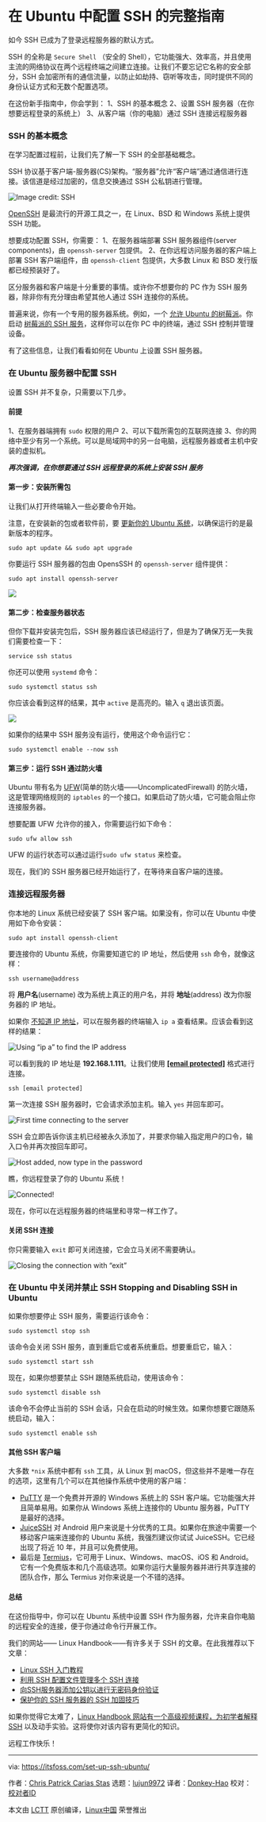 [#]: subject: (Complete Guide to Configuring SSH in Ubuntu)
[#]: via: (https://itsfoss.com/set-up-ssh-ubuntu/)
[#]: author: (Chris Patrick Carias Stas https://itsfoss.com/author/chris/)
[#]: collector: (lujun9972)
[#]: translator: (Donkey-Hao)
[#]: reviewer: ( )
[#]: publisher: ( )
[#]: url: ( )

在 Ubuntu 中配置 SSH 的完整指南
======

如今 SSH 已成为了登录远程服务器的默认方式。

SSH 的全称是 `Secure Shell` （安全的 Shell），它功能强大、效率高，并且使用主流的网络协议在两个远程终端之间建立连接。让我们不要忘记它名称的安全部分，SSH 会加密所有的通信流量，以防止如劫持、窃听等攻击，同时提供不同的身份认证方式和无数个配置选项。

在这份新手指南中，你会学到：
  1、SSH 的基本概念
  2、设置 SSH 服务器（在你想要远程登录的系统上）
  3、从客户端（你的电脑）通过 SSH 连接远程服务器


### SSH 的基本概念

在学习配置过程前，让我们先了解一下 SSH 的全部基础概念。

SSH 协议基于客户端-服务器(CS)架构。“服务器”允许“客户端”通过通信进行连接。该信道是经过加密的，信息交换通过 SSH 公私钥进行管理。

![Image credit: SSH][1]

[OpenSSH][2] 是最流行的开源工具之一，在 Linux、BSD 和 Windows 系统上提供 SSH 功能。

想要成功配置 SSH，你需要：
  1、在服务器端部署 SSH 服务器组件(server components)，由 `openssh-server` 包提供。
  2、在你远程访问服务器的客户端上部署 SSH 客户端组件，由 `openssh-client` 包提供，大多数 Linux 和 BSD 发行版都已经预装好了。

区分服务器和客户端是十分重要的事情。或许你不想要你的 PC 作为 SSH 服务器，除非你有充分理由希望其他人通过 SSH 连接你的系统。

普遍来说，你有一个专用的服务器系统。例如，一个 [允许 Ubuntu 的树莓派][3]。你启动 [树莓派的 SSH 服务][4]，这样你可以在你 PC 中的终端，通过 SSH 控制并管理设备。

有了这些信息，让我们看看如何在 Ubuntu 上设置 SSH 服务器。

### 在 Ubuntu 服务器中配置 SSH

设置 SSH 并不复杂，只需要以下几步。

#### 前提
  1、在服务器端拥有 `sudo` 权限的用户
  2、可以下载所需包的互联网连接
  3、你的网络中至少有另一个系统。可以是局域网中的另一台电脑，远程服务器或者主机中安装的虚拟机。

_**再次强调，在你想要通过 SSH 远程登录的系统上安装 SSH 服务**_

#### 第一步：安装所需包

让我们从打开终端输入一些必要命令开始。

注意，在安装新的包或者软件前，要 [更新你的 Ubuntu 系统][5]，以确保运行的是最新版本的程序。

```
sudo apt update && sudo apt upgrade
```

你要运行 SSH 服务器的包由 OpensSSH 的 `openssh-server` 组件提供：

```
sudo apt install openssh-server
```

![][6]

#### 第二步：检查服务器状态

但你下载并安装完包后，SSH 服务器应该已经运行了，但是为了确保万无一失我们需要检查一下：

```
service ssh status
```

你还可以使用 `systemd` 命令：

```
sudo systemctl status ssh
```

你应该会看到这样的结果，其中 `active` 是高亮的。输入 `q` 退出该页面。

![][7]

如果你的结果中 SSH 服务没有运行，使用这个命令运行它：

```
sudo systemctl enable --now ssh
```

#### 第三步：运行 SSH 通过防火墙

Ubuntu 带有名为 [UFW][8](简单的防火墙——UncomplicatedFirewall) 的防火墙，这是管理网络规则的 `iptables` 的一个接口。如果启动了防火墙，它可能会阻止你连接服务器。

想要配置 UFW 允许你的接入，你需要运行如下命令：

```
sudo ufw allow ssh
```

UFW 的运行状态可以通过运行`sudo ufw status` 来检查。

现在，我们的 SSH 服务器已经开始运行了，在等待来自客户端的连接。

### 连接远程服务器

你本地的 Linux 系统已经安装了 SSH 客户端。如果没有，你可以在 Ubuntu 中使用如下命令安装：

```
sudo apt install openssh-client
```

要连接你的 Ubuntu 系统，你需要知道它的 IP 地址，然后使用 `ssh` 命令，就像这样：

```
ssh username@address
```

将 **用户名**(username) 改为系统上真正的用户名，并将 **地址**(address) 改为你服务器的 IP 地址。

如果你 [不知道 IP 地址][9]，可以在服务器的终端输入 `ip a` 查看结果。应该会看到这样的结果：

![Using “ip a” to find the IP address][10]

可以看到我的 IP 地址是 **192.168.1.111**。让我们使用 **[[email protected]][11]** 格式进行连接。

```
ssh [email protected]
```

第一次连接 SSH 服务器时，它会请求添加主机。输入 `yes` 并回车即可。

![First time connecting to the server][12]

SSH 会立即告诉你该主机已经被永久添加了，并要求你输入指定用户的口令，输入口令并再次按回车即可。

![Host added, now type in the password][13]

瞧，你远程登录了你的 Ubuntu 系统！

![Connected!][14]

现在，你可以在远程服务器的终端里和寻常一样工作了。

#### 关闭 SSH 连接

你只需要输入 `exit` 即可关闭连接，它会立马关闭不需要确认。

![Closing the connection with “exit”][15]

### 在 Ubuntu 中关闭并禁止 SSH Stopping and Disabling SSH in Ubuntu

如果你想要停止 SSH 服务，需要运行该命令：

```
sudo systemctl stop ssh
```

该命令会关闭 SSH 服务，直到重启它或者系统重启。想要重启它，输入：

```
sudo systemctl start ssh
```

现在，如果你想要禁止 SSH 跟随系统启动，使用该命令：

```
sudo systemctl disable ssh
```

该命令不会停止当前的 SSH 会话，只会在启动的时候生效。如果你想要它跟随系统启动，输入：

```
sudo systemctl enable ssh
```

#### 其他 SSH 客户端

大多数 `*nix` 系统中都有 `ssh` 工具，从 Linux 到 macOS，但这些并不是唯一存在的选项，这里有几个可以在其他操作系统中使用的客户端：

  * [PuTTY][16] 是一个免费并开源的 Windows 系统上的 SSH 客户端。它功能强大并且简单易用。如果你从 Windows 系统上连接你的 Ubuntu 服务器，PuTTY 是最好的选择。
  * [JuiceSSH][17] 对 Android 用户来说是十分优秀的工具。如果你在旅途中需要一个移动客户端来连接你的 Ubuntu 系统，我强烈建议你试试 JuiceSSH。它已经出现了将近 10 年，并且可以免费使用。
  * 最后是 [Termius][18]，它可用于 Linux、Windows、macOS、iOS 和 Android。它有一个免费版本和几个高级选项。如果你运行大量服务器并进行共享连接的团队合作，那么 Termius 对你来说是一个不错的选择。

#### 总结

在这份指导中，你可以在 Ubuntu 系统中设置 SSH 作为服务器，允许来自你电脑的远程安全的连接，便于你通过命令行开展工作。

我们的网站—— Linux Handbook——有许多关于 SSH 的文章。在此我推荐以下文章：

  * [Linux SSH 入门教程][19]
  * [利用 SSH 配置文件管理多个 SSH 连接][20]
  * [向SSH服务器添加公钥以进行无密码身份验证][21]
  * [保护你的 SSH 服务器的 SSH 加固技巧][22]

如果你觉得它太难了，[Linux Handbook 网站有一个高级视频课程，为初学者解释 SSH][23] 以及动手实验。这将使你对该内容有更简化的知识。

远程工作快乐！

--------------------------------------------------------------------------------

via: https://itsfoss.com/set-up-ssh-ubuntu/

作者：[Chris Patrick Carias Stas][a]
选题：[lujun9972][b]
译者：[Donkey-Hao](https://github.com/Donkey-Hao)
校对：[校对者ID](https://github.com/校对者ID)

本文由 [LCTT](https://github.com/LCTT/TranslateProject) 原创编译，[Linux中国](https://linux.cn/) 荣誉推出

[a]: https://itsfoss.com/author/chris/
[b]: https://github.com/lujun9972
[1]: https://i2.wp.com/itsfoss.com/wp-content/uploads/2021/05/ssh-diagram.png?resize=800%2C259&ssl=1
[2]: https://www.openssh.com/
[3]: https://itsfoss.com/install-ubuntu-server-raspberry-pi/
[4]: https://itsfoss.com/ssh-into-raspberry/
[5]: https://itsfoss.com/update-ubuntu/
[6]: https://i0.wp.com/itsfoss.com/wp-content/uploads/2021/05/ssh-0001.png?resize=800%2C253&ssl=1
[7]: https://i1.wp.com/itsfoss.com/wp-content/uploads/2021/05/ssh-0002.png?resize=800%2C263&ssl=1
[8]: https://itsfoss.com/set-up-firewall-gufw/
[9]: https://itsfoss.com/check-ip-address-ubuntu/
[10]: https://i0.wp.com/itsfoss.com/wp-content/uploads/2021/05/ssh-find-ip.png?resize=800%2C341&ssl=1
[11]: https://itsfoss.com/cdn-cgi/l/email-protection
[12]: https://i0.wp.com/itsfoss.com/wp-content/uploads/2021/05/ssh-0004.png?resize=800%2C87&ssl=1
[13]: https://i2.wp.com/itsfoss.com/wp-content/uploads/2021/05/ssh-0005.png?resize=800%2C57&ssl=1
[14]: https://i0.wp.com/itsfoss.com/wp-content/uploads/2021/05/ssh-0006.png?resize=800%2C322&ssl=1
[15]: https://i2.wp.com/itsfoss.com/wp-content/uploads/2021/05/ssh-0007.png?resize=800%2C87&ssl=1
[16]: https://www.putty.org/
[17]: https://juicessh.com/
[18]: https://termius.com/
[19]: https://linuxhandbook.com/ssh-basics/
[20]: https://linuxhandbook.com/ssh-config-file/
[21]: https://linuxhandbook.com/add-ssh-public-key-to-server/
[22]: https://linuxhandbook.com/ssh-hardening-tips/
[23]: https://linuxhandbook.com/sshcourse/
